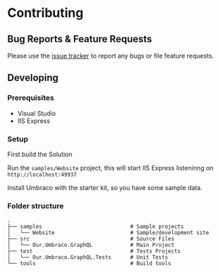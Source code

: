 # Contributing

## Bug Reports & Feature Requests

Please use the [issue tracker](https://github.com/rasmusjp/umbraco-graphql/issues) to report any bugs or file feature requests.

## Developing

### Prerequisites

-   Visual Studio
-   IIS Express

### Setup

First build the Solution

Run the `samples/Website` project, this will start IIS Express listeninng on `http://localhost:49937`

Install Umbraco with the starter kit, so you have some sample data.

### Folder structure

```
.
├── samples                            # Sample projects
│   └── Website                        # Sample/development site
├── src                                # Source Files
│   └── Our.Umbraco.GraphQL            # Main Project
├── test                               # Tests Projects
│   └── Our.Umbraco.GraphQL.Tests      # Unit Tests
└── tools                              # Build tools
```
